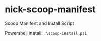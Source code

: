 # nick-scoop-manifest

Scoop Manifest and Install Script

Powershell install:
`.\scoop-install.ps1`
